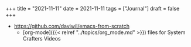 +++
title = "2021-11-11"
date = 2021-11-11
tags = ["Journal"]
draft = false
+++

-   <https://github.com/daviwil/emacs-from-scratch>
    -   [org-mode]({{< relref "../topics/org_mode.md" >}}) files for System Crafters Videos
